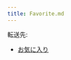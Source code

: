 ```yaml
---
title: Favorite.md
---
```

<div>

転送先:

-   [お気に入り](/%E3%81%8A%E6%B0%97%E3%81%AB%E5%85%A5%E3%82%8A "お気に入り")

</div>

<div>

</div>
